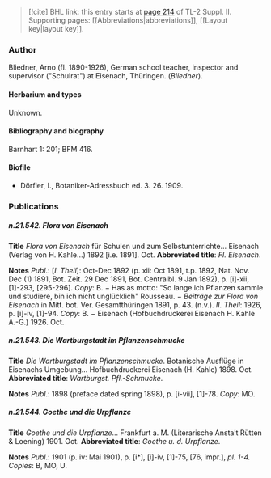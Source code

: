 > [!cite] BHL link: this entry starts at [page 214](https://www.biodiversitylibrary.org/item/103859#page/224/mode/1up) of TL-2 Suppl. II.
> Supporting pages: [[Abbreviations|abbreviations]], [[Layout key|layout key]].

### Author

Bliedner, Arno (fl. 1890-1926), German school teacher, inspector and supervisor ("Schulrat") at Eisenach, Thüringen. (*Bliedner*).

#### Herbarium and types

Unknown.

#### Bibliography and biography

Barnhart 1: 201; BFM 416.

#### Biofile

- Dörfler, I., Botaniker-Adressbuch ed. 3. 26. 1909.

### Publications

##### n.21.542. Flora von Eisenach

**Title**
*Flora von Eisenach* für Schulen und zum Selbstunterrichte... Eisenach (Verlag von H. Kahle...) 1892 \[i.e. 1891\]. Oct.
**Abbreviated title**: *Fl. Eisenach*.

**Notes**
*Publ*.: \[*I. Theil*\]: Oct-Dec 1892 (p. xii: Oct 1891, t.p. 1892, Nat. Nov. Dec (1) 1891, Bot. Zeit. 29 Dec 1891, Bot. Centralbl. 9 Jan 1892), p. \[i\]-xii, \[1\]-293, \[295-296\]. *Copy*: B. − Has as motto: "So lange ich Pflanzen sammle und studiere, bin ich nicht unglücklich" Rousseau. − *Beiträge zur Flora von Eisenach* in Mitt. bot. Ver. Gesamtthüringen 1891, p. 43. (n.v.).
*II. Theil*: 1926, p. \[i\]-iv, \[1\]-94. *Copy*: B. − Eisenach (Hofbuchdruckerei Eisenach H. Kahle A.-G.) 1926. Oct.

##### n.21.543. Die Wartburgstadt im Pflanzenschmucke

**Title**
*Die Wartburgstadt im Pflanzenschmucke*. Botanische Ausflüge in Eisenachs Umgebung... Hofbuchdruckerei Eisenach (H. Kahle) 1898. Oct.
**Abbreviated title**: *Wartburgst. Pfl.-Schmucke*.

**Notes**
*Publ*.: 1898 (preface dated spring 1898), p. \[i-vii\], \[1\]-78. *Copy*: MO.

##### n.21.544. Goethe und die Urpflanze

**Title**
*Goethe und die Urpflanze*... Frankfurt a. M. (Literarische Anstalt Rütten & Loening) 1901. Oct.
**Abbreviated title**: *Goethe u. d. Urpflanze*.

**Notes**
*Publ*.: 1901 (p. iv: Mai 1901), p. \[i\*\], \[i\]-iv, \[1\]-75, \[76, impr.\], *pl. 1-4.* *Copies*: B, MO, U.

